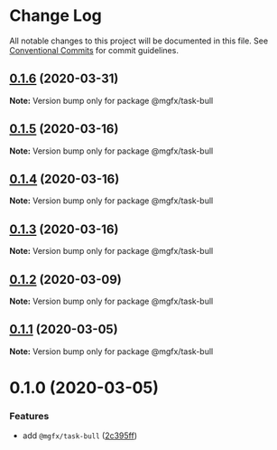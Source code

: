 # Change Log

All notable changes to this project will be documented in this file.
See [Conventional Commits](https://conventionalcommits.org) for commit guidelines.

## [0.1.6](https://github.com/ai-labs-team/mgFx/compare/@mgfx/task-bull@0.1.5...@mgfx/task-bull@0.1.6) (2020-03-31)

**Note:** Version bump only for package @mgfx/task-bull





## [0.1.5](https://github.com/ai-labs-team/mgFx/compare/@mgfx/task-bull@0.1.4...@mgfx/task-bull@0.1.5) (2020-03-16)

**Note:** Version bump only for package @mgfx/task-bull





## [0.1.4](https://github.com/ai-labs-team/mgFx/compare/@mgfx/task-bull@0.1.3...@mgfx/task-bull@0.1.4) (2020-03-16)

**Note:** Version bump only for package @mgfx/task-bull





## [0.1.3](https://github.com/ai-labs-team/mgFx/compare/@mgfx/task-bull@0.1.2...@mgfx/task-bull@0.1.3) (2020-03-16)

**Note:** Version bump only for package @mgfx/task-bull





## [0.1.2](https://github.com/ai-labs-team/mgFx/compare/@mgfx/task-bull@0.1.1...@mgfx/task-bull@0.1.2) (2020-03-09)

**Note:** Version bump only for package @mgfx/task-bull





## [0.1.1](https://github.com/ai-labs-team/mgFx/compare/@mgfx/task-bull@0.1.0...@mgfx/task-bull@0.1.1) (2020-03-05)

**Note:** Version bump only for package @mgfx/task-bull





# 0.1.0 (2020-03-05)


### Features

* add `@mgfx/task-bull` ([2c395ff](https://github.com/ai-labs-team/mgFx/commit/2c395ff))
